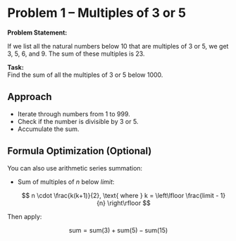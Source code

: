 # Problem 1 – Multiples of 3 or 5

**Problem Statement:**

If we list all the natural numbers below $10$ that are multiples of $3$ or $5$, we get $3$, $5$, $6$, and $9$. The sum of these multiples is $23$.

**Task:**  
Find the sum of all the multiples of $3$ or $5$ below $1000$.

## Approach

- Iterate through numbers from $1$ to $999$.
- Check if the number is divisible by $3$ or $5$.
- Accumulate the sum.

## Formula Optimization (Optional)

You can also use arithmetic series summation:

- Sum of multiples of $n$ below $limit$:  

    $$ n \cdot \frac{k(k+1)}{2}, \text{ where } k = \left\lfloor \frac{limit - 1}{n} \right\rfloor $$

Then apply:

$$ \text{sum} = \text{sum}(3) + \text{sum}(5) - \text{sum}(15) $$
